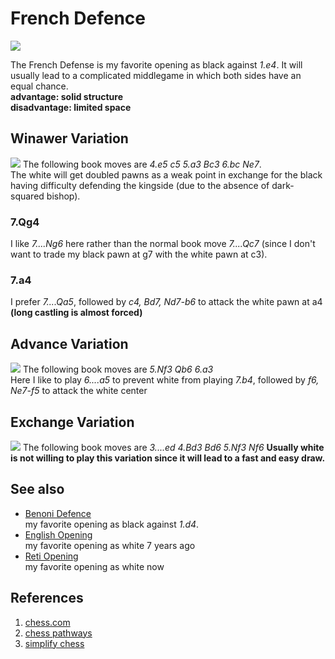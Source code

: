 # French Defence
![](https://images.chesscomfiles.com/uploads/v1/images_users/tiny_mce/norbertino11/phpEtV9Xa.jpeg)

The French Defense is my favorite opening as black against *1.e4*. It will usually lead to a complicated middlegame in which both sides have an equal chance.
<br>**advantage: solid structure** 
<br>**disadvantage: limited space** 

## Winawer Variation
![](https://www.chess.com/share/opening/default/French-Defense-Winawer-Variation)
The following book moves are *4.e5 c5 5.a3 Bc3 6.bc Ne7*.
<br>The white will get doubled pawns as a weak point in exchange for the black having difficulty defending the kingside (due to the absence of dark-squared bishop).

### 7.Qg4
I like *7....Ng6* here rather than the normal book move *7....Qc7* (since I don't want to trade my black pawn at g7 with the white pawn at c3).
### 7.a4
I prefer *7....Qa5*, followed by *c4, Bd7, Nd7-b6* to attack the white pawn at a4 **(long castling is almost forced)**

## Advance Variation
![](https://www.chess.com/share/opening/default/French-Defense-Advance-Variation-3...c5-4.c3-Nc6)
The following book moves are *5.Nf3 Qb6 6.a3*
<br>Here I like to play *6....a5* to prevent white from playing *7.b4*, followed by *f6, Ne7-f5* to attack the white center


## Exchange Variation
![](https://www.chess.com/share/opening/default/French-Defense-Exchange-Variation)
The following book moves are *3....ed 4.Bd3 Bd6 5.Nf3 Nf6*
**Usually white is not willing to play this variation since it will lead to a fast and easy draw.**

## See also
- [Benoni Defence](https://www.chess.com/openings/Benoni-Defense-Modern-Variation)
<br> my favorite opening as black against *1.d4*.
- [English Opening](https://www.chess.com/openings/English-Opening)
<br> my favorite opening as white 7 years ago
- [Reti Opening](https://www.chess.com/openings/Reti-Opening)
<br> my favorite opening as white now

## References
1. [chess.com](https://www.chess.com/openings/French-Defense#advance)
2. [chess pathways](https://chesspathways.com/chess-openings/kings-pawn-opening/french-defense/)
3. [simplify chess](https://simplifychess.com/french-defense/)